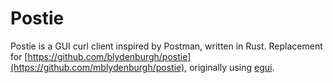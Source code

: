 # Postie

Postie is a GUI curl client inspired by Postman, written in Rust. Replacement for [https://github.com/blydenburgh/postie](https://github.com/mblydenburgh/postie),
originally using [egui](https://egui.rs).
